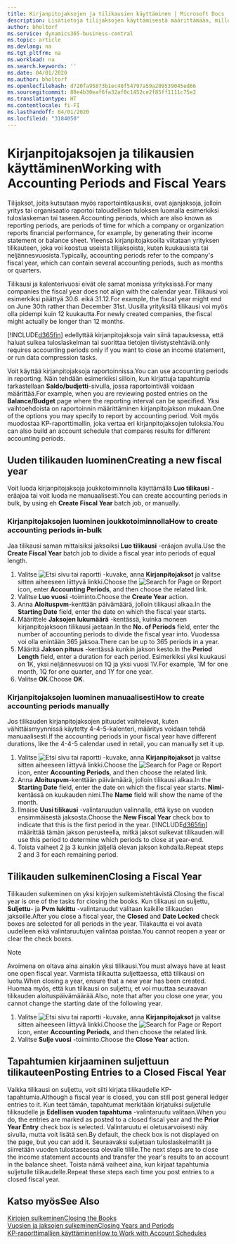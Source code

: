 ```yaml
---
title: Kirjanpitojaksojen ja tilikausien käyttäminen | Microsoft Docs
description: Lisätietoja tilijaksojen käyttämisestä määrittämään, milloin yrityksen taloudellinen tulos raportoidaan.
author: bholtorf
ms.service: dynamics365-business-central
ms.topic: article
ms.devlang: na
ms.tgt_pltfrm: na
ms.workload: na
ms.search.keywords: ''
ms.date: 04/01/2020
ms.author: bholtorf
ms.openlocfilehash: d720fa95873b1ec48f54797a59a209539045ed66
ms.sourcegitcommit: 88e4b30eaf6fa32af0c1452ce2f85ff1111c75e2
ms.translationtype: HT
ms.contentlocale: fi-FI
ms.lasthandoff: 04/01/2020
ms.locfileid: "3184050"
---
```

# <a name="working-with-accounting-periods-and-fiscal-years"></a><span data-ttu-id="f8583-103">Kirjanpitojaksojen ja tilikausien käyttäminen</span><span class="sxs-lookup"><span data-stu-id="f8583-103">Working with Accounting Periods and Fiscal Years</span></span>
<span data-ttu-id="f8583-104">Tilijaksot, joita kutsutaan myös raportointikausiksi, ovat ajanjaksoja, jolloin yritys tai organisaatio raportoi taloudellisen tuloksen luomalla esimerkiksi tuloslaskeman tai taseen.</span><span class="sxs-lookup"><span data-stu-id="f8583-104">Accounting periods, which are also known as reporting periods, are periods of time for which a company or organization reports financial performance, for example, by generating their income statement or balance sheet.</span></span> <span data-ttu-id="f8583-105">Yleensä kirjanpitojaksoilla viitataan yrityksen tilikauteen, joka voi koostua useista tilijaksoista, kuten kuukausista tai neljännesvuosista.</span><span class="sxs-lookup"><span data-stu-id="f8583-105">Typically, accounting periods refer to the company's fiscal year, which can contain several accounting periods, such as months or quarters.</span></span>

<span data-ttu-id="f8583-106">Tilikausi ja kalenterivuosi eivät ole samat monissa yrityksissä.</span><span class="sxs-lookup"><span data-stu-id="f8583-106">For many companies the fiscal year does not align with the calendar year.</span></span> <span data-ttu-id="f8583-107">Tilikausi voi esimerkiksi päättyä 30.6. eikä 31.12.</span><span class="sxs-lookup"><span data-stu-id="f8583-107">For example, the fiscal year might end on June 30th rather than December 31st.</span></span> <span data-ttu-id="f8583-108">Uusilla yrityksillä tilikausi voi myös olla pidempi kuin 12 kuukautta.</span><span class="sxs-lookup"><span data-stu-id="f8583-108">For newly created companies, the fiscal might actually be longer than 12 months.</span></span> 

[!INCLUDE[d365fin](includes/d365fin_md.md)] <span data-ttu-id="f8583-109">edellyttää kirjanpitojaksoja vain siinä tapauksessa, että haluat sulkea tuloslaskelman tai suorittaa tietojen tiivistystehtäviä.</span><span class="sxs-lookup"><span data-stu-id="f8583-109">only requires accounting periods only if you want to close an income statement, or run data compression tasks.</span></span> 

<span data-ttu-id="f8583-110">Voit käyttää kirjanpitojaksoja raportoinnissa.</span><span class="sxs-lookup"><span data-stu-id="f8583-110">You can use accounting periods in reporting.</span></span> <span data-ttu-id="f8583-111">Näin tehdään esimerkiksi silloin, kun kirjattuja tapahtumia tarkastellaan **Saldo/budjetti**-sivulla, jossa raportointiväli voidaan määrittää.</span><span class="sxs-lookup"><span data-stu-id="f8583-111">For example, when you are reviewing posted entries on the **Balance/Budget** page where the reporting interval can be specified.</span></span> <span data-ttu-id="f8583-112">Yksi vaihtoehdoista on raportoinnin määrittäminen kirjanpitojakson mukaan.</span><span class="sxs-lookup"><span data-stu-id="f8583-112">One of the options you may specify to report by accounting period.</span></span> <span data-ttu-id="f8583-113">Voit myös muodostaa KP-raporttimallin, joka vertaa eri kirjanpitojaksojen tuloksia.</span><span class="sxs-lookup"><span data-stu-id="f8583-113">You can also build an account schedule that compares results for different accounting periods.</span></span>

## <a name="creating-a-new-fiscal-year"></a><span data-ttu-id="f8583-114">Uuden tilikauden luominen</span><span class="sxs-lookup"><span data-stu-id="f8583-114">Creating a new fiscal year</span></span>
<span data-ttu-id="f8583-115">Voit luoda kirjanpitojaksoja joukkotoiminnolla käyttämällä **Luo tilikausi** -eräajoa tai voit luoda ne manuaalisesti.</span><span class="sxs-lookup"><span data-stu-id="f8583-115">You can create accounting periods in bulk, by using eh **Create Fiscal Year** batch job, or manually.</span></span>

### <a name="how-to-create-accounting-periods-in-bulk"></a><span data-ttu-id="f8583-116">Kirjanpitojaksojen luominen joukkotoiminnolla</span><span class="sxs-lookup"><span data-stu-id="f8583-116">How to create accounting periods in-bulk</span></span>
<span data-ttu-id="f8583-117">Jaa tilikausi saman mittaisiksi jaksoiksi **Luo tilikausi** -eräajon avulla.</span><span class="sxs-lookup"><span data-stu-id="f8583-117">Use the **Create Fiscal Year** batch job to divide a fiscal year into periods of equal length.</span></span>  

1. <span data-ttu-id="f8583-118">Valitse ![Etsi sivu tai raportti](media/ui-search/search_small.png "Etsi sivua tai raporttia -kuvake") -kuvake, anna **Kirjanpitojaksot** ja valitse sitten aiheeseen liittyvä linkki.</span><span class="sxs-lookup"><span data-stu-id="f8583-118">Choose the ![Search for Page or Report](media/ui-search/search_small.png "Search for Page or Report icon") icon, enter **Accounting Periods**, and then choose the related link.</span></span>  
2. <span data-ttu-id="f8583-119">Valitse **Luo vuosi** -toiminto.</span><span class="sxs-lookup"><span data-stu-id="f8583-119">Choose the **Create Year** action.</span></span>  <!--What about the Scheduling option? Should we mention that? There's also the Report Output Type field...-->
3. <span data-ttu-id="f8583-120">Anna **Aloituspvm**-kenttään päivämäärä, jolloin tilikausi alkaa.</span><span class="sxs-lookup"><span data-stu-id="f8583-120">In the **Starting Date** field, enter the date on which the fiscal year starts.</span></span>  
4. <span data-ttu-id="f8583-121">Määrittele **Jaksojen lukumäärä** -kentässä, kuinka moneen kirjanpitojaksoon tilikausi jaetaan.</span><span class="sxs-lookup"><span data-stu-id="f8583-121">In the **No. of Periods** field, enter the number of accounting periods to divide the fiscal year into.</span></span> <span data-ttu-id="f8583-122">Vuodessa voi olla enintään 365 jaksoa.</span><span class="sxs-lookup"><span data-stu-id="f8583-122">There can be up to 365 periods in a year.</span></span>  
5. <span data-ttu-id="f8583-123">Määritä **Jakson pituus** -kentässä kunkin jakson kesto.</span><span class="sxs-lookup"><span data-stu-id="f8583-123">In the **Period Length** field, enter a duration for each period.</span></span> <span data-ttu-id="f8583-124">Esimerkiksi yksi kuukausi on 1K, yksi neljännesvuosi on 1Q ja yksi vuosi 1V.</span><span class="sxs-lookup"><span data-stu-id="f8583-124">For example, 1M for one month, 1Q for one quarter, and 1Y for one year.</span></span>  
6. <span data-ttu-id="f8583-125">Valitse **OK**.</span><span class="sxs-lookup"><span data-stu-id="f8583-125">Choose **OK**.</span></span>  

### <a name="how-to-create-accounting-periods-manually"></a><span data-ttu-id="f8583-126">Kirjanpitojaksojen luominen manuaalisesti</span><span class="sxs-lookup"><span data-stu-id="f8583-126">How to create accounting periods manually</span></span>
<span data-ttu-id="f8583-127">Jos tilikauden kirjanpitojaksojen pituudet vaihtelevat, kuten vähittäismyynnissä käytetty 4-4-5-kalenteri, määritys voidaan tehdä manuaalisesti.</span><span class="sxs-lookup"><span data-stu-id="f8583-127">If the accounting periods in your fiscal year have different durations, like the 4-4-5 calendar used in retail, you can manually set it up.</span></span>  
  
1. <span data-ttu-id="f8583-128">Valitse ![Etsi sivu tai raportti](media/ui-search/search_small.png "Etsi sivua tai raporttia -kuvake") -kuvake, anna **Kirjanpitojaksot** ja valitse sitten aiheeseen liittyvä linkki.</span><span class="sxs-lookup"><span data-stu-id="f8583-128">Choose the ![Search for Page or Report](media/ui-search/search_small.png "Search for Page or Report icon") icon, enter **Accounting Periods**, and then choose the related link.</span></span>  
2. <span data-ttu-id="f8583-129">Anna **Aloituspvm**-kenttään päivämäärä, jolloin tilikausi alkaa.</span><span class="sxs-lookup"><span data-stu-id="f8583-129">In the **Starting Date** field, enter the date on which the fiscal year starts.</span></span> <span data-ttu-id="f8583-130">**Nimi**-kentässä on kuukauden nimi.</span><span class="sxs-lookup"><span data-stu-id="f8583-130">The **Name** field will show the name of the month.</span></span>  
3. <span data-ttu-id="f8583-131">Ilmaise **Uusi tilikausi** -valintaruudun valinnalla, että kyse on vuoden ensimmäisestä jaksosta.</span><span class="sxs-lookup"><span data-stu-id="f8583-131">Choose the **New Fiscal Year** check box to indicate that this is the first period in the year.</span></span> [!INCLUDE[d365fin](includes/d365fin_md.md)] <span data-ttu-id="f8583-132">määrittää tämän jakson perusteella, mitkä jaksot sulkevat tilikauden.</span><span class="sxs-lookup"><span data-stu-id="f8583-132">will use this period to determine which periods to close at year-end.</span></span>
4. <span data-ttu-id="f8583-133">Toista vaiheet 2 ja 3 kunkin jäljellä olevan jakson kohdalla.</span><span class="sxs-lookup"><span data-stu-id="f8583-133">Repeat steps 2 and 3 for each remaining period.</span></span>  

## <a name="closing-a-fiscal-year"></a><span data-ttu-id="f8583-134">Tilikauden sulkeminen</span><span class="sxs-lookup"><span data-stu-id="f8583-134">Closing a Fiscal Year</span></span>
<span data-ttu-id="f8583-135">Tilikauden sulkeminen on yksi kirjojen sulkemistehtävistä.</span><span class="sxs-lookup"><span data-stu-id="f8583-135">Closing the fiscal year is one of the tasks for closing the books.</span></span> <span data-ttu-id="f8583-136">Kun tilikausi on suljettu, **Suljettu**- ja **Pvm lukittu** -valintaruudut valitaan kaikille tilikauden jaksoille.</span><span class="sxs-lookup"><span data-stu-id="f8583-136">After you close a fiscal year, the **Closed** and **Date Locked** check boxes are selected for all periods in the year.</span></span> <span data-ttu-id="f8583-137">Tilakautta ei voi avata uudelleen eikä valintaruutujen valintaa poistaa.</span><span class="sxs-lookup"><span data-stu-id="f8583-137">You cannot reopen a year or clear the check boxes.</span></span>

> [!NOTE]  
>  <span data-ttu-id="f8583-138">Avoimena on oltava aina ainakin yksi tilikausi.</span><span class="sxs-lookup"><span data-stu-id="f8583-138">You must always have at least one open fiscal year.</span></span> <span data-ttu-id="f8583-139">Varmista tilikautta suljettaessa, että tilikausi on luotu.</span><span class="sxs-lookup"><span data-stu-id="f8583-139">When closing a year, ensure that a new year has been created.</span></span> <span data-ttu-id="f8583-140">Huomaa myös, että kun tilikausi on suljettu, et voi muuttaa seuraavan tilikauden aloituspäivämäärää.</span><span class="sxs-lookup"><span data-stu-id="f8583-140">Also, note that after you close one year, you cannot change the starting date of the following year.</span></span>

1. <span data-ttu-id="f8583-141">Valitse ![Etsi sivu tai raportti](media/ui-search/search_small.png "Etsi sivua tai raporttia -kuvake") -kuvake, anna **Kirjanpitojaksot** ja valitse sitten aiheeseen liittyvä linkki.</span><span class="sxs-lookup"><span data-stu-id="f8583-141">Choose the ![Search for Page or Report](media/ui-search/search_small.png "Search for Page or Report icon") icon, enter **Accounting Periods**, and then choose the related link.</span></span>  
2. <span data-ttu-id="f8583-142">Valitse **Sulje vuosi** -toiminto.</span><span class="sxs-lookup"><span data-stu-id="f8583-142">Choose the **Close Year** action.</span></span>  

## <a name="posting-entries-to-a-closed-fiscal-year"></a><span data-ttu-id="f8583-143">Tapahtumien kirjaaminen suljettuun tilikauteen</span><span class="sxs-lookup"><span data-stu-id="f8583-143">Posting Entries to a Closed Fiscal Year</span></span>
<span data-ttu-id="f8583-144">Vaikka tilikausi on suljettu, voit silti kirjata tilikaudelle KP-tapahtumia.</span><span class="sxs-lookup"><span data-stu-id="f8583-144">Although a fiscal year is closed, you can still post general ledger entries to it.</span></span> <span data-ttu-id="f8583-145">Kun teet tämän, tapahtumat merkitään kirjatuiksi suljetulle tilikaudelle ja **Edellisen vuoden tapahtuma** -valintaruutu valitaan.</span><span class="sxs-lookup"><span data-stu-id="f8583-145">When you do, the entries are marked as posted to a closed fiscal year and the **Prior Year Entry** check box is selected.</span></span> <span data-ttu-id="f8583-146">Valintaruutu ei oletusarvoisesti näy sivulla, mutta voit lisätä sen.</span><span class="sxs-lookup"><span data-stu-id="f8583-146">By default, the check box is not displayed on the page, but you can add it.</span></span> <span data-ttu-id="f8583-147">Seuraavaksi suljetaan tuloslaskelmatilit ja siirretään vuoden tulostaseessa olevalle tilille.</span><span class="sxs-lookup"><span data-stu-id="f8583-147">The next steps are to close the income statement accounts and transfer the year's results to an account in the balance sheet.</span></span> <span data-ttu-id="f8583-148">Toista nämä vaiheet aina, kun kirjaat tapahtumia suljetulle tilikaudelle.</span><span class="sxs-lookup"><span data-stu-id="f8583-148">Repeat these steps each time you post entries to a closed fiscal year.</span></span>

## <a name="see-also"></a><span data-ttu-id="f8583-149">Katso myös</span><span class="sxs-lookup"><span data-stu-id="f8583-149">See Also</span></span>
[<span data-ttu-id="f8583-150">Kirjojen sulkeminen</span><span class="sxs-lookup"><span data-stu-id="f8583-150">Closing the Books</span></span>](year-close-books.md)  
[<span data-ttu-id="f8583-151">Vuosien ja jaksojen sulkeminen</span><span class="sxs-lookup"><span data-stu-id="f8583-151">Closing Years and Periods</span></span>](year-close-years-periods.md)  
[<span data-ttu-id="f8583-152">KP-raporttimallien käyttäminen</span><span class="sxs-lookup"><span data-stu-id="f8583-152">How to Work with Account Schedules</span></span>](bi-how-work-account-schedule.md)  
  






